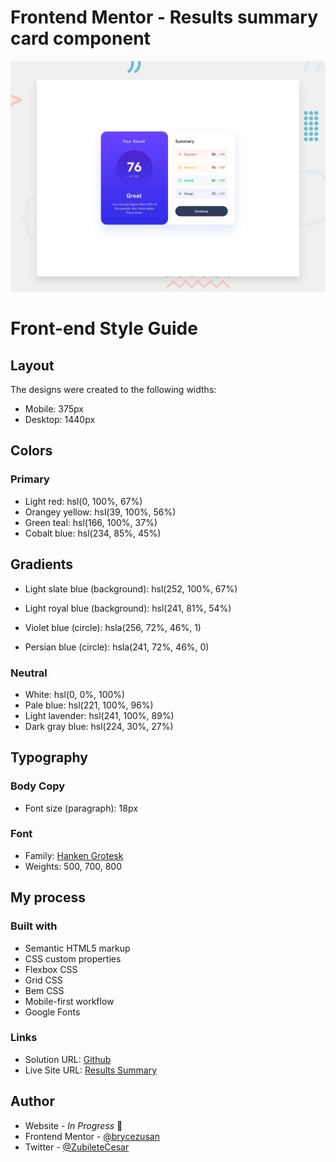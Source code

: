 # Frontend Mentor - Results summary card component

![Results summary card component](./dist/design/desktop-preview.jpg)

# Front-end Style Guide

## Layout

The designs were created to the following widths:

- Mobile: 375px
- Desktop: 1440px

## Colors

### Primary

- Light red: hsl(0, 100%, 67%)
- Orangey yellow: hsl(39, 100%, 56%)
- Green teal: hsl(166, 100%, 37%)
- Cobalt blue: hsl(234, 85%, 45%)

## Gradients

- Light slate blue (background): hsl(252, 100%, 67%)
- Light royal blue (background): hsl(241, 81%, 54%)

- Violet blue (circle): hsla(256, 72%, 46%, 1)
- Persian blue (circle): hsla(241, 72%, 46%, 0)

### Neutral

- White: hsl(0, 0%, 100%)
- Pale blue: hsl(221, 100%, 96%)
- Light lavender: hsl(241, 100%, 89%)
- Dark gray blue: hsl(224, 30%, 27%)

## Typography

### Body Copy

- Font size (paragraph): 18px

### Font

- Family: [Hanken Grotesk](https://fonts.google.com/specimen/Hanken+Grotesk)
- Weights: 500, 700, 800

## My process

### Built with

- Semantic HTML5 markup
- CSS custom properties
- Flexbox CSS
- Grid CSS
- Bem CSS
- Mobile-first workflow
- Google Fonts

### Links

- Solution URL: [Github](https://github.com/brycezusan/frontend-mentor-challenges)
- Live Site URL: [Results Summary](https://65e1839e232d6779b2d2c97b--cozy-pika-a7cf35.netlify.app/)

## Author

- Website - _In Progress_ 👋
- Frontend Mentor - [@brycezusan](https://www.frontendmentor.io/profile/brycezusan)
- Twitter - [@ZubileteCesar](https://www.twitter.com/ZubileteCesar)
